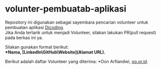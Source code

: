 # volunter-pembuatab-aplikasi
Repository ini digunakan sebagai sayembara pencarian volunteer untuk pembuatan aplikasi [Dicoding](www.dicoding.com).<br>
Jika Anda tertarik untuk menjadi Volunteer, silakan lakukan PR(pull request) pada berkas ini ya.<br>

Silakan gunakan format berikut:<br>
**\*Nama, [LinkedIn\GitHub\Website](Alamat URL).**

Berikut adalah daftar Volunteer yang diterima: 
*Oon Arfiandwi, [oo.or.id](https://oo.or.id).
